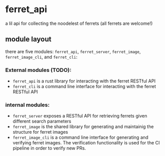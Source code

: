 # ferret_api

a lil api for collecting the noodelest of ferrets (all ferrets are welcome!)



## module layout

there are five modules: `ferret_api`, `ferret_server`, `ferret_image`, `ferret_image_cli`, and `ferret_cli`:

### External modules (TODO):
* `ferret_api` is a rust library for interacting with the ferret RESTful API
* `ferret_cli` is a command line interface for interacting with the ferret RESTful API

### internal modules:
* `ferret_server` exposes a RESTful API for retrieving ferrets given different search parameters
* `ferret_image` is the shared library for generating and maintainig the structure for ferret images
* `ferret_image_cli` is a command line interface for generating and verifying ferret images. The verification functionality is used for the CI pipeline in order to verify new PRs.